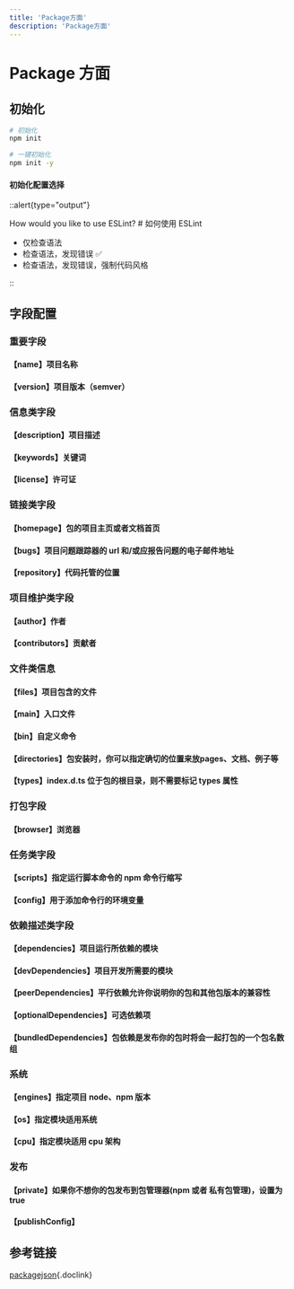 ```yaml
---
title: 'Package方面'
description: 'Package方面'
---
```



# Package 方面


## 初始化

```bash
# 初始化
npm init

# 一键初始化
npm init -y
```


#### 初始化配置选择

::alert{type="output"} 

How would you like to use ESLint? # 如何使用 ESLint

- 仅检查语法
- 检查语法，发现错误 ✅
- 检查语法，发现错误，强制代码风格

::




## 字段配置




### 重要字段


#### 【name】项目名称
#### 【version】项目版本（semver）




### 信息类字段


#### 【description】项目描述
#### 【keywords】关键词
#### 【license】许可证




### 链接类字段


#### 【homepage】包的项目主页或者文档首页

#### 【bugs】项目问题跟踪器的 url 和/或应报告问题的电子邮件地址
#### 【repository】代码托管的位置




### 项目维护类字段


#### 【author】作者
#### 【contributors】贡献者




### 文件类信息


#### 【files】项目包含的文件
#### 【main】入口文件
#### 【bin】自定义命令
#### 【directories】包安装时，你可以指定确切的位置来放pages、文档、例子等
#### 【types】index.d.ts 位于包的根目录，则不需要标记 types 属性




### 打包字段


#### 【browser】浏览器
### 任务类字段
#### 【scripts】指定运行脚本命令的 npm 命令行缩写
#### 【config】用于添加命令行的环境变量




### 依赖描述类字段


#### 【dependencies】项目运行所依赖的模块
#### 【devDependencies】项目开发所需要的模块
#### 【peerDependencies】平行依赖允许你说明你的包和其他包版本的兼容性
#### 【optionalDependencies】可选依赖项
#### 【bundledDependencies】包依赖是发布你的包时将会一起打包的一个包名数组




### 系统


#### 【engines】指定项目 node、npm 版本
#### 【os】指定模块适用系统
#### 【cpu】指定模块适用 cpu 架构




### 发布


#### 【private】如果你不想你的包发布到包管理器(npm 或者 私有包管理)，设置为 true
#### 【publishConfig】




## 参考链接

[packagejson](https://docs.npmjs.com/cli/v9/configuring-npm/package-json){.doclink}
